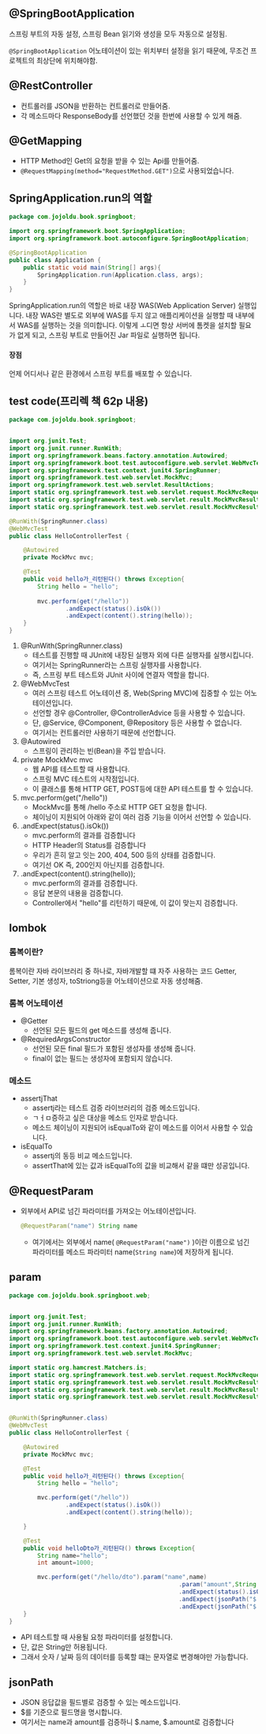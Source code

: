 ## @SpringBootApplication

스프링 부트의 자동 설정, 스프링 Bean 읽기와 생성을 모두 자동으로 설정됨.

`@SpringBootApplication` 어노테이션이 있는 위치부터 설정을 읽기 때문에, 무조건 프로젝트의 최상단에 위치해야함.



## @RestController

- 컨트롤러를 JSON을 반환하는 컨트롤러로 만들어줌.
- 각 메소드마다 ResponseBody를 선언했던 것을 한번에 사용할 수 있게 해줌.



## @GetMapping

- HTTP Method인 Get의 요청을 받을 수 있는 Api를 만들어줌.
- `@RequestMapping(method="RequestMethod.GET")`으로 사용되었습니다.





## SpringApplication.run의 역할

```java
package com.jojoldu.book.springboot;

import org.springframework.boot.SpringApplication;
import org.springframework.boot.autoconfigure.SpringBootApplication;

@SpringBootApplication
public class Application {
    public static void main(String[] args){
        SpringApplication.run(Application.class, args);
    }
}
```

SpringApplication.run의 역할은 바로 내장 WAS(Web Application Server) 실행입니다. 내장 WAS란 별도로 외부에 WAS를 두지 않고 애플리케이션을 실행할 때 내부에서 WAS를 실행하는 것을 의미합니다. 이렇게 ㅗ디면 항상 서버에 톰켓을 설치할 필요가 없게 되고, 스프링 부트로 만들어진 Jar 파일로 실행하면 됩니다.

#### 장점 

언제 어디서나 같은 환경에서 스프링 부트를 배포할 수 있습니다.





## test code(프리렉 책 62p 내용)

```java
package com.jojoldu.book.springboot;


import org.junit.Test;
import org.junit.runner.RunWith;
import org.springframework.beans.factory.annotation.Autowired;
import org.springframework.boot.test.autoconfigure.web.servlet.WebMvcTest;
import org.springframework.test.context.junit4.SpringRunner;
import org.springframework.test.web.servlet.MockMvc;
import org.springframework.test.web.servlet.ResultActions;
import static org.springframework.test.web.servlet.request.MockMvcRequestBuilders.get;
import static org.springframework.test.web.servlet.result.MockMvcResultMatchers.content;
import static org.springframework.test.web.servlet.result.MockMvcResultMatchers.status;

@RunWith(SpringRunner.class)
@WebMvcTest
public class HelloControllerTest {

    @Autowired
    private MockMvc mvc;

    @Test
    public void hello가_리턴된다() throws Exception{
        String hello = "hello";
      
        mvc.perform(get("/hello"))
                .andExpect(status().isOk())
                .andExpect(content().string(hello));
    }
}
```



1. @RunWith(SpringRunner.class)
   - 테스트를 진행할 때 JUnit에 내장된 실행자 외에 다른 실행자를 실행시킵니다.
   - 여기서는 SpringRunner라는 스프링 실행자를 사용합니다.
   - 즉, 스프링 부트 테스트와 JUnit 사이에 연결자 역할을 합니다.
2. @WebMvcTest
   - 여러 스프링 테스트 어노테이션 중, Web(Spring MVC)에 집중할 수 있는 어노테이션입니다.
   - 선언할 경우 @Controller, @ControllerAdvice 등을 사용할 수 있습니다.
   - 단, @Service, @Component, @Repository 등은 사용할 수 없습니다.
   - 여기서는 컨트롤러만 사용하기 때문에 선언합니다.
3. @Autowired
   - 스프링이 관리하는 빈(Bean)을 주입 받습니다.
4. private MockMvc mvc
   - 웹 API를 테스트할 때 사용합니다.
   - 스프링 MVC 테스트의 시작점입니다.
   - 이 클래스를 통해 HTTP GET, POST등에 대한 API 테스트를 할 수 있습니다.
5. mvc.perform(get("/hello"))
   - MockMvc를 통해 /hello 주소로 HTTP GET 요청을 합니다.
   - 체이닝이 지원되어 아래와 같이 여러 검증 기능을 이어서 선언할 수 있습니다.
6. .andExpect(status().isOk())
   - mvc.perform의 결과를 검증합니다
   - HTTP Header의 Status를 검증합니다
   - 우리가 흔히 알고 잇는 200, 404, 500 등의 상태를 검증합니다.
   - 여기선 OK 즉, 200인지 아닌지를 검증합니다.
7. .andExpect(content().string(hello));
   - mvc.perform의 결과를 검증합니다.
   - 응답 본문의 내용을 검증합니다.
   - Controller에서 "hello"를 리턴하기 때문에, 이 값이 맞는지 검증합니다.





## lombok

### 롬복이란?

롬복이란 자바 라이브러리 중 하나로, 자바개발할 떄 자주 사용하는 코드 Getter, Setter, 기본 생성자, toStriong등을 어노테이션으로 자동 생성해줌.



### 롬복 어노테이션

- @Getter
  - 선언된 모든 필드의 get 메소드를 생성해 줍니다.
- @RequiredArgsConstructor
  - 선언된 모든 final 필드가 포함된 생성자를 생성해 줍니다.
  - final이 없는 필드는 생성자에 포함되지 않습니다.



### 메소드

- assertjThat
  - assertj라는 테스트 검증 라이브러리의 검증 메소드입니다.
  - ㄱㅓㅁ증하고 싶은 대상을 메소드 인자로 받습니다.
  - 메소드 체이닝이 지원되어 isEqualTo와 같이 메소드를 이어서 사용할 수 있습니다.
- isEqualTo
  - assertj의 동등 비교 메소드입니다.
  - assertThat에 있는 값과 isEqualTo의 값을 비교해서 같을 떄만 성공입니다.









## @RequestParam

- 외부에서 API로 넘긴 파라미터를 가져오는 어노테이션입니다.

  ```java
  @RequestParam("name") String name
  ```
  - 여기에서는 외부에서 name( `@RequestParam("name")` )이란 이름으로 넘긴 파라미터를 메소드 파라미터 name(`String name`)에 저장하게 됩니다.





## param

```java
package com.jojoldu.book.springboot.web;


import org.junit.Test;
import org.junit.runner.RunWith;
import org.springframework.beans.factory.annotation.Autowired;
import org.springframework.boot.test.autoconfigure.web.servlet.WebMvcTest;
import org.springframework.test.context.junit4.SpringRunner;
import org.springframework.test.web.servlet.MockMvc;

import static org.hamcrest.Matchers.is;
import static org.springframework.test.web.servlet.request.MockMvcRequestBuilders.get;
import static org.springframework.test.web.servlet.result.MockMvcResultMatchers.content;
import static org.springframework.test.web.servlet.result.MockMvcResultMatchers.jsonPath;
import static org.springframework.test.web.servlet.result.MockMvcResultMatchers.status;


@RunWith(SpringRunner.class)
@WebMvcTest
public class HelloControllerTest {

    @Autowired
    private MockMvc mvc;

    @Test
    public void hello가_리턴된다() throws Exception{
        String hello = "hello";

        mvc.perform(get("/hello"))
                .andExpect(status().isOk())
                .andExpect(content().string(hello));

    }

    @Test
    public void helloDto가_리턴된다() throws Exception{
        String name="hello";
        int amount=1000;

        mvc.perform(get("/hello/dto").param("name",name)
                                                .param("amount",String.valueOf(amount)))
                                                .andExpect(status().isOk())
                                                .andExpect(jsonPath("$.name", is(name)))
                                                .andExpect(jsonPath("$.amount",is(amount)));
    }
}
```

- API 테스트할 때 사용될 요청 파라미터를 설정합니다.
- 단, 값은 String만 허용됩니다.
- 그래서 숫자 / 날짜 등의 데이터를 등록할 떄는 문자열로 변경해야만 가능합니다.



## jsonPath

- JSON 응답값을 필드별로 검증할 수 있는 메소드입니다.
- $를 기준으로 필드명을 명시합니다.
- 여기서는 name과 amount를 검증하니 $.name, $.amount로 검증합니다


